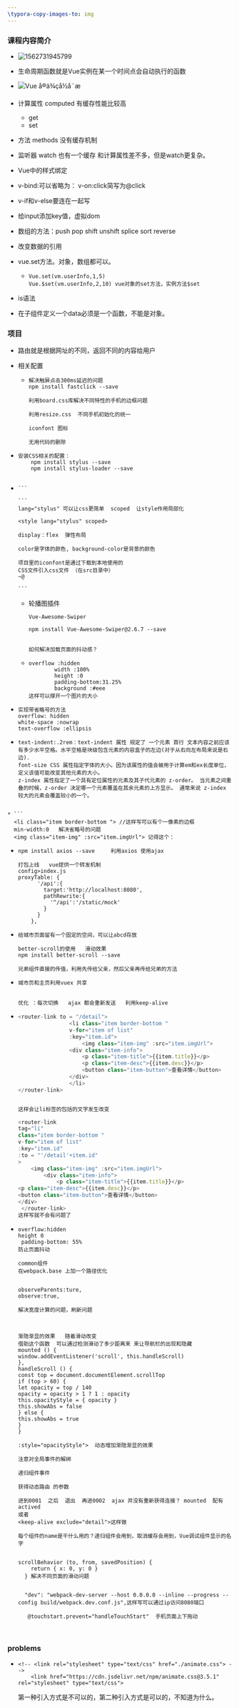 ```yaml
---
\typora-copy-images-to: img
---
```


### 课程内容简介

* ![1562731945799](img/1562731945799.png)

* 生命周期函数就是Vue实例在某一个时间点会自动执行的函数

* ![ Vue å®ä¾çå½å¨æ](img/lifecycle.png)

* 计算属性 computed   有缓存性能比较高
  * get
  * set
  
* 方法   methods   没有缓存机制

* 监听器 watch  也有一个缓存  和计算属性差不多，但是watch更复杂。

* Vue中的样式绑定

* v-bind:可以省略为：   v-on:click简写为@click

* v-if和v-else要连在一起写

* 给input添加key值，虚拟dom

* 数组的方法：push pop shift unshift splice sort reverse

* 改变数据的引用

* vue.set方法。对象，数组都可以。

  * ```
    Vue.set(vm.userInfo,1,5)  
    Vue.$set(vm.userInfo,2,10) vue对象的set方法，实例方法$set
    ```

* is语法

* 在子组件定义一个data必须是一个函数，不能是对象。



### 项目

* 路由就是根据网址的不同，返回不同的内容给用户

* 相关配置

  * ```
    解决触屏点击300ms延迟的问题
    npm install fastclick --save
    
    利用board.css库解决不同特性的手机的边框问题
    
    利用resize.css  不同手机初始化的统一
    
    iconfont 图标
    
    无用代码的删除
    
    ```

* ```
  安装CSS相关的配置：
      npm install stylus --save
      npm install stylus-loader --save
      
  ```

* ```
  ​```
  
  ​```
  lang="stylus" 可以让css更简单  scoped  让style作用局部化
  
  <style lang="stylus" scoped>
  
  display：flex  弹性布局
      
  color是字体的颜色, background-color是背景的颜色
      
  项目里的iconfont是通过下载到本地使用的
  CSS文件引入css文件 （在src目录中）   
  ~@
      
  ​```
  ```

  * 轮播图插件
  
    ```
    Vue-Awesome-Swiper
    
    npm install Vue-Awesome-Swiper@2.6.7 --save
    
    
    如何解决加载页面的抖动感？
    ```
  
  * ```
    overflow :hidden
            width :100%
            height :0
            padding-bottom:31.25%
            background :#eee
    这样可以撑开一个图片的大小
    ```

* ```
  实现带省略号的方法
  overflow: hidden
  white-space :nowrap
  text-overflow :ellipsis
  ```

* ```
  text-indent:.2rem：text-indent 属性 规定了 一个元素 首行 文本内容之前应该有多少水平空格。水平空格是块级包含元素的内容盒子的左边(对于从右向左布局来说是右边).
  font-size CSS 属性指定字体的大小。因为该属性的值会被用于计算em和ex长度单位，定义该值可能改变其他元素的大小。
  z-index 属性指定了一个具有定位属性的元素及其子代元素的 z-order。 当元素之间重叠的时候，z-order 决定哪一个元素覆盖在其余元素的上方显示。 通常来说 z-index 较大的元素会覆盖较小的一个。
  ```
```
  
* ```
  <li class="item border-bottom "> //这样写可以有个一像素的边框
  min-width:0   解决省略号的问题
  <img class="item-img" :src="item.imgUrl"> 记得这个：
```

  

* ```
  npm install axios --save     利用axios 使用ajax
  
  打包上线   vue提供一个转发机制
  config>index.js
  proxyTable: {
        '/api':{
          target:'http://localhost:8080',
          pathRewrite:{
            '^/api':'/static/mock'
          }
        }
      },
  ```

* ```
  给城市页面留有一个固定的空间，可以让abcd存放
  
  better-scroll的使用   滑动效果
  npm install better-scroll --save
  
  兄弟组件直接的传值，利用先传给父亲，然后父亲再传给兄弟的方法
  ```

* ```
  城市页和主页利用vuex 共享
  
  
  优化 ：每次切换   ajax 都会重新发送   利用keep-alive  
  ```

* ```JavaScript
  <router-link to = "/detail">
                  <li class="item border-bottom "
                  v-for="item of list"
                  :key="item.id">
                      <img class="item-img" :src="item.imgUrl">
                  <div class="item-info">
                      <p class="item-title">{{item.title}}</p>
                      <p class="item-desc">{{item.desc}}</p>
                      <button class="item-button">查看详情</button>
                  </div>
                  </li>
  </router-link> 
  
  
  这样会让li标签的包括的文字发生改变
  
  <router-link  
  tag="li"
  class="item border-bottom "
  v-for="item of list"
  :key="item.id"
  :to = "'/detail'+item.id"
  >
      <img class="item-img" :src="item.imgUrl">
          <div class="item-info">
              <p class="item-title">{{item.title}}</p>
  <p class="item-desc">{{item.desc}}</p>
  <button class="item-button">查看详情</button>
  </div>
   </router-link> 
  这样写就不会有问题了
  ```

* ```
  overflow:hidden
  height 0
   padding-bottom: 55%
  防止页面抖动
          
  common组件   
  在webpack.base 上加一个路径优化
  
  
  observeParents:ture,
  observe:true,
  
  解决宽度计算的问题，刷新问题
  
  
              
  渐隐渐显的效果   随着滑动改变
  借助这个函数  可以通过检测滑动了多少距离来 来让导航栏的出现和隐藏
  mounted () {
  window.addEventListener('scroll', this.handleScroll)
  },
  handleScroll () {
  const top = document.documentElement.scrollTop
  if (top > 60) {
  let opacity = top / 140
  opacity = opacity > 1 ? 1 : opacity
  this.opacityStyle = { opacity }
  this.showAbs = false
  } else {
  this.showAbs = true
  }
  }
  
  :style="opacityStyle">  动态增加渐隐渐显的效果
  
  注意对全局事件的解绑
  
  递归组件事件
  
  获得动态路由 的参数
  
  进到0001  之后  退出  再进0002  ajax 并没有重新获得连接？ mounted  配有actived
  或者
  <keep-alive exclude="detail">这样做
  
  每个组件的name是干什么用的？递归组件会用到，取消缓存会用到，Vue调试组件显示的名字
  
  
  scrollBehavior (to, from, savedPosition) {
      return { x: 0, y: 0 }
    } 解决不同页面的滑动问题
    
  
    "dev": "webpack-dev-server --host 0.0.0.0 --inline --progress --config build/webpack.dev.conf.js",这样写可以通过ip访问8080端口
    
     @touchstart.prevent="handleTouchStart"  手机页面上下拖动
  ```
  
  

​    



### problems

* ```
  <!-- <link rel="stylesheet" type="text/css" href="./animate.css"> -->
      <link href="https://cdn.jsdelivr.net/npm/animate.css@3.5.1" rel="stylesheet" type="text/css">
  ```

  第一种引入方式是不可以的，第二种引入方式是可以的，不知道为什么。